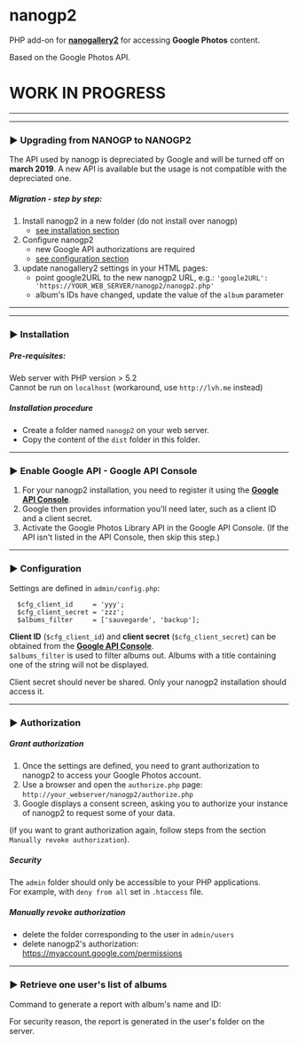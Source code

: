 # nanogp2

PHP add-on for <b>[nanogallery2](https://github.com/nanostudio-org/nanogallery2)</b> for accessing **Google Photos** content.   
  
Based on the Google Photos API.
  
  
# WORK IN PROGRESS

---
---
### :arrow_forward: Upgrading from NANOGP to NANOGP2
The API used by nanogp is depreciated by Google and will be turned off on **march 2019**.
A new API is available but the usage is not compatible with the depreciated one.

##### Migration - step by step:
1. Install nanogp2 in a new folder (do not install over nanogp)  
    - [see installation section](#arrow_forward-installation)
2. Configure nanogp2  
    - new Google API authorizations are required
    - [see configuration section](#arrow_forward-configuration)
3. update nanogallery2 settings in your HTML pages:  
   - point google2URL to the new nanogp2 URL, e.g.: `'google2URL': 'https://YOUR_WEB_SERVER/nanogp2/nanogp2.php'`
   - album's IDs have changed, update the value of the `album` parameter

---
---

### :arrow_forward: Installation

##### Pre-requisites:
Web server with PHP version > 5.2  
Cannot be run on `localhost` (workaround, use `http://lvh.me` instead)  


##### Installation procedure  

- Create a folder named `nanogp2` on your web server.
- Copy the content of the `dist` folder in this folder.

---

### :arrow_forward: Enable Google API - Google API Console

1. For your nanogp2 installation, you need to register it using the <b>[Google API Console](https://console.developers.google.com/)</b>.
2. Google then provides information you'll need later, such as a client ID and a client secret.
3. Activate the Google Photos Library API in the Google API Console. (If the API isn't listed in the API Console, then skip this step.)

---

### :arrow_forward: Configuration


Settings are defined in `admin/config.php`:
  
```
  $cfg_client_id     = 'yyy';
  $cfg_client_secret = 'zzz';
  $albums_filter     = ['sauvegarde', 'backup'];
```
  
<b>Client ID</b> (`$cfg_client_id`) and <b>client secret</b> (`$cfg_client_secret`) can be obtained from the <b>[Google API Console](https://console.developers.google.com/)</b>.  
`$albums_filter` is used to filter albums out. Albums with a title containing one of the string will not be displayed.
    
  
Client secret should never be shared. Only your nanogp2 installation should access it.  
  
  
---

### :arrow_forward: Authorization



##### Grant authorization

1. Once the settings are defined, you need to grant authorization to nanogp2 to access your Google Photos account.  
2. Use a browser and open the `authorize.php` page: `http://your_webserver/nanogp2/authorize.php`  
3. Google displays a consent screen, asking you to authorize your instance of nanogp2 to request some of your data.
  
(if you want to grant authorization again, follow steps from the section `Manually revoke authorization`).

##### Security  

The `admin` folder should only be accessible to your PHP applications.  
For example, with `deny from all` set in `.htaccess` file.

##### Manually revoke authorization  
- delete the folder corresponding to the user in `admin/users`
- delete nanogp2's authorization: https://myaccount.google.com/permissions

---

### :arrow_forward: Retrieve one user's list of albums

Command to generate a report with album's name and ID:

For security reason, the report is generated in the user's folder on the server.
